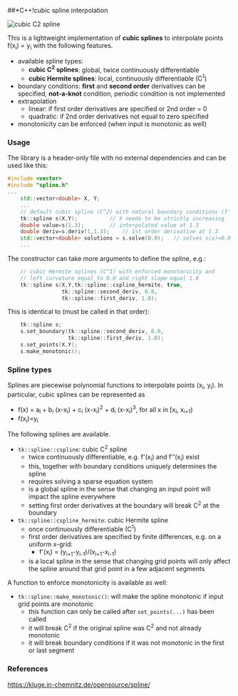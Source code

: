 ##*C++!cubic spline interpolation

![cubic C2 spline](https://kluge.in-chemnitz.de/opensource/spline/cubic_c2_spline_git.png)

This is a lightweight implementation of **cubic splines**
to interpolate points f(x<sub>i</sub>) = y<sub>i</sub> with
the following features.

* available spline types:
  * **cubic C<sup>2</sup> splines**: global, twice continuously differentiable 
  * **cubic Hermite splines**: local, continuously differentiable (C<sup>1</sup>)
* boundary conditions: **first** and **second order** derivatives can be specified, **not-a-knot** condition, periodic condition is not implemented
* extrapolation
  * linear: if first order derivatives are specified or 2nd order = 0
  * quadratic: if 2nd order derivatives not equal to zero specified
* monotonicity can be enforced (when input is monotonic as well)

### Usage
The library is a header-only file with no external dependencies and can
be used like this:

```C++
#include <vector>
#include "spline.h"
...
    std::vector<double> X, Y;
    ...
    // default cubic spline (C^2) with natural boundary conditions (f''=0)
    tk::spline s(X,Y);			// X needs to be strictly increasing
    double value=s(1.3);		// interpolated value at 1.3
    double deriv=s.deriv(1,1.3);	// 1st order derivative at 1.3
    std::vector<double> solutions = s.solve(0.0);	// solves s(x)=0.0
    ...
```

The constructor can take more arguments to define the spline, e.g.:
```C++
    // cubic Hermite splines (C^1) with enforced monotonicity and
    // left curvature equal to 0.0 and right slope equal 1.0
    tk::spline s(X,Y,tk::spline::cspline_hermite, true,
                 tk::spline::second_deriv, 0.0,
                 tk::spline::first_deriv, 1.0);
```
This is identical to (must be called in that order):
```C++
    tk::spline s;
    s.set_boundary(tk::spline::second_deriv, 0.0,
                   tk::spline::first_deriv, 1.0);
    s.set_points(X,Y);
    s.make_monotonic();
```


### Spline types
Splines are piecewise polynomial functions to interpolate points
(x<sub>i</sub>, y<sub>i</sub>). In particular, cubic splines can
be represented as
* f(x) = a<sub>i</sub> + b<sub>i</sub> (x-x<sub>i</sub>) + c<sub>i</sub> (x-x<sub>i</sub>)<sup>2</sup> + d<sub>i</sub> (x-x<sub>i</sub>)<sup>3</sup>, for all x in [x<sub>i</sub>,  x<sub>i+1</sub>)
* f(x<sub>i</sub>)=y<sub>i</sub>

The following splines are available.

* `tk::spline::cspline`: cubic C<sup>2</sup> spline
  * twice continuously differentiable, e.g. f'(x<sub>i</sub>) and f''(x<sub>i</sub>) exist
  * this, together with boundary conditions uniquely determines the spline
  * requires solving a sparse equation system
  * is a global spline in the sense that changing an input point will impact the spline everywhere
  * setting first order derivatives at the boundary will break C<sup>2</sup> at the boundary
* `tk::spline::cspline_hermite`: cubic Hermite spline
  * once continuously differentiable (C<sup>1</sup>)
  * first order derivatives are specified by finite differences, e.g. on a uniform x-grid:
    * f'(x<sub>i</sub>) = (y<sub>i+1</sub>-y<sub>i-1</sub>)/(x<sub>i+1</sub>-x<sub>i-1</sub>)
  * is a local spline in the sense that changing grid points will only affect the spline around that grid point in a few adjacent segments

A function to enforce monotonicity is available as well:
* `tk::spline::make_monotonic()`: will make the spline monotonic if input grid points are monotonic
  * this function can only be called after `set_points(...)` has been called
  * it will break C<sup>2</sup> if the original spline was C<sup>2</sup> and not already monotonic
  * it will break boundary conditions if it was not monotonic in the first or last segment

### References
https://kluge.in-chemnitz.de/opensource/spline/
 
